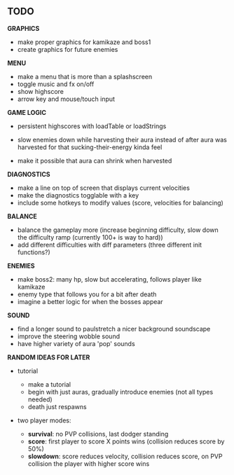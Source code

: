 ## TODO
**GRAPHICS**

* make proper graphics for kamikaze and boss1
* create graphics for future enemies

**MENU**

* make a menu that is more than a splashscreen
* toggle music and fx on/off
* show highscore
* arrow key and mouse/touch input

**GAME LOGIC**

* persistent highscores with loadTable or loadStrings

* slow enemies down while harvesting their aura instead of after aura was harvested for that sucking-their-energy kinda feel
* make it possible that aura can shrink when harvested

**DIAGNOSTICS**

* make a line on top of screen that displays current velocities
* make the diagnostics togglable with a key
* include some hotkeys to modify values (score, velocities for balancing)

**BALANCE**

  * balance the gameplay more (increase beginning difficulty, slow down the difficulty ramp (currently 100+ is way to hard))
  * add different difficulties with diff parameters (three different init functions?)

**ENEMIES**

  * make boss2: many hp, slow but accelerating, follows player like kamikaze
  * enemy type that follows you for a bit after death
  * imagine a better logic for when the bosses appear

**SOUND**

  * find a longer sound to paulstretch a nicer background soundscape
  * improve the steering wobble sound
  * have higher variety of aura 'pop' sounds

**RANDOM IDEAS FOR LATER**

* tutorial
  * make a tutorial
  * begin with just auras, gradually introduce enemies (not all types needed)
  * death just respawns

* two player modes: 
  * **survival**: no PVP collisions, last dodger standing
  * **score**: first player to score X points wins (collision reduces score by 50%)
  * **slowdown**: score reduces velocity, collision reduces score, on PVP collision the player with higher score wins